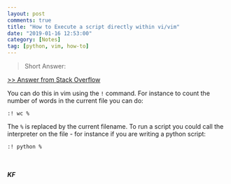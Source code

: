 ```yaml
---
layout: post
comments: true
title: "How to Execute a script directly within vi/vim"
date: "2019-01-16 12:53:00"
category: [Notes]
tag: [python, vim, how-to]
---
```


> Short Answer:

[>> Answer from Stack Overflow](https://stackoverflow.com/questions/3166413/execute-a-script-directly-within-vim-mvim-gvim)

You can do this in vim using the `!` command. For instance to count the number of words in the current file you can do:
```
:! wc %
```

The `%` is replaced by the current filename. To run a script you could call the interpreter on the file - for instance if you are writing a python script:
```
:! python %
```

<!--more-->


<br><br>***KF***

